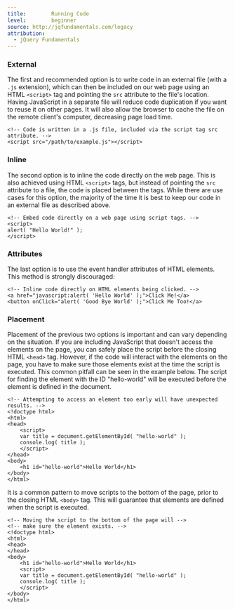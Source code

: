 ```yaml
---
title:        Running Code
level:        beginner
source: http://jqfundamentals.com/legacy
attribution:
  - jQuery Fundamentals
---
```


### External

The first and recommended option is to write code in an external file (with a `.js` extension), which can then be included on our web page using an HTML `<script>` tag and pointing the `src` attribute to the file's location. Having JavaScript in a separate file will reduce code duplication if you want to reuse it on other pages. It will also allow the browser to cache the file on the remote client's computer, decreasing page load time.

```
<!-- Code is written in a .js file, included via the script tag src attribute. -->
<script src="/path/to/example.js"></script>
```
### Inline

The second option is to inline the code directly on the web page. This is also achieved using HTML `<script>` tags, but instead of pointing the `src` attribute to a file, the code is placed between the tags. While there are use cases for this option, the majority of the time it is best to keep our code in an external file as described above.

```
<!-- Embed code directly on a web page using script tags. -->
<script>
alert( "Hello World!" );
</script>
```

### Attributes

The last option is to use the event handler attributes of HTML elements. This method is strongly discouraged:

```
<!-- Inline code directly on HTML elements being clicked. -->
<a href="javascript:alert( 'Hello World' );">Click Me!</a>
<button onClick="alert( 'Good Bye World' );">Click Me Too!</a>
```

### Placement

Placement of the previous two options is important and can vary depending on the situation. If you are including JavaScript that doesn't access the elements on the page, you can safely place the script before the closing HTML `<head>` tag. However, if the code will interact with the elements on the page, you have to make sure those elements exist at the time the script is executed. This common pitfall can be seen in the example below. The script for finding the element with the ID "hello-world" will be executed before the element is defined in the document.

```
<!-- Attempting to access an element too early will have unexpected results. -->
<!doctype html>
<html>
<head>
	<script>
	var title = document.getElementById( "hello-world" );
	console.log( title );
	</script>
</head>
<body>
	<h1 id="hello-world">Hello World</h1>
</body>
</html>
```

It is a common pattern to move scripts to the bottom of the page, prior to the closing HTML `<body>` tag. This will guarantee that elements are defined when the script is executed.

```
<!-- Moving the script to the bottom of the page will -->
<!-- make sure the element exists. -->
<!doctype html>
<html>
<head>
</head>
<body>
	<h1 id="hello-world">Hello World</h1>
	<script>
	var title = document.getElementById( "hello-world" );
	console.log( title );
	</script>
</body>
</html>
```
